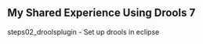 My Shared Experience Using Drools 7
----------------------------------------------------
steps02_droolsplugin - Set up drools in eclipse
